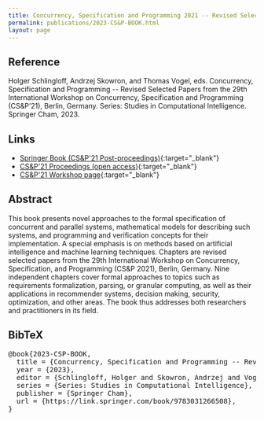 ```yaml
---
title: Concurrency, Specification and Programming 2021 -- Revised Selected Papers from the 29th International Workshop on Concurrency, Specification and Programming (CS&P’21), Berlin, Germany
permalink: publications/2023-CS&P-BOOK.html
layout: page
---
```


## Reference
Holger Schlingloff, Andrzej Skowron, and Thomas Vogel, eds. Concurrency, Specification and Programming -- Revised Selected Papers from the 29th International Workshop on Concurrency, Specification and Programming (CS&P’21), Berlin, Germany. Series: Studies in Computational Intelligence. Springer Cham, 2023.

## Links
* [Springer Book (CS&P'21 Post-proceedings)](https://link.springer.com/book/9783031266508){:target="_blank"}
* [CS&P'21 Proceedings (open access)](http://ceur-ws.org/Vol-2951/){:target="_blank"}
* [CS&P'21 Workshop page](https://www2.informatik.hu-berlin.de/csp2021/){:target="_blank"}

## Abstract
This book presents novel approaches to the formal specification of concurrent and parallel systems, mathematical models for describing such systems, and programming and verification concepts for their implementation. A special emphasis is on methods based on artificial intelligence and machine learning techniques. Chapters are revised selected papers from the 29th International Workshop on Concurrency, Specification, and Programming (CS&P 2021), Berlin, Germany. Nine independent chapters cover formal approaches to topics such as requirements formalization, parsing, or granular computing, as well as their applications in recommender systems, decision making, security, optimization, and other areas. The book thus addresses both researchers and practitioners in its field.

## BibTeX

<div class="bibtex">
<pre>@book{2023-CSP-BOOK,
  title = {Concurrency, Specification and Programming -- Revised Selected Papers from the 29th International Workshop on Concurrency, Specification and Programming (CS\&P'21), Berlin, Germany},
  year = {2023},
  editor = {Schlingloff, Holger and Skowron, Andrzej and Vogel, Thomas},
  series = {Series: Studies in Computational Intelligence},
  publisher = {Springer Cham},
  url = {https://link.springer.com/book/9783031266508},
}
</pre>
</div>

